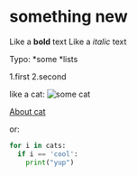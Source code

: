 # something new
Like a **bold** text
Like a *italic* text

Typo:
*some
*lists

1.first
2.second

like a cat:
![some cat](https://art.pixilart.com/73f5891e0f2bcba.png)

[About cat](https://www.dw.com/ru/v-germanii-kot-hochet-stat-burgomistrom-goroda/a-56617449)

or:
```python
for i in cats:
  if i == 'cool':
    print("yup")
```
